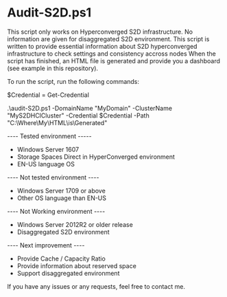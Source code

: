 # Audit-S2D.ps1

This script only works on Hyperconverged S2D infrastructure. No information are given for disaggregated S2D environment.
This script is written to provide essential information about S2D hyperconverged infrastructure to check settings and consistency accross nodes
When the script has finished, an HTML file is generated and provide you a dashboard (see example in this repository).

To run the script, run the following commands:

$Credential = Get-Credential 

.\audit-S2D.ps1 -DomainName "MyDomain" -ClusterName "MyS2DHCICluster" -Credential $Credential -Path "C:\Where\My\HTML\is\Generated"

---- Tested environment -----
- Windows Server 1607
- Storage Spaces Direct in HyperConverged environment
- EN-US language OS

---- Not tested environment ----
- Windows Server 1709 or above
- Other OS language than EN-US

---- Not Working environment ----
- Windows Server 2012R2 or older release
- Disaggregated S2D environment

---- Next improvement ----
- Provide Cache / Capacity Ratio
- Provide information about reserved space
- Support disaggregated environment

If you have any issues or any requests, feel free to contact me.
